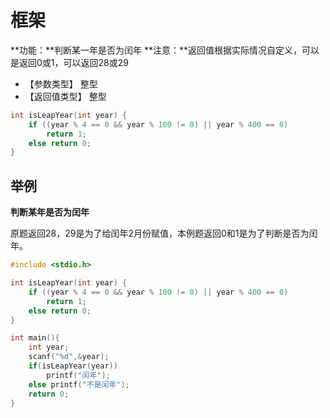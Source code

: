 # 框架
**功能：**判断某一年是否为闰年
**注意：**返回值根据实际情况自定义，可以是返回0或1，可以返回28或29

- 【参数类型】    整型
- 【返回值类型】  整型
```c
int isLeapYear(int year) {
    if ((year % 4 == 0 && year % 100 != 0) || year % 400 == 0)
        return 1;
    else return 0;
}
```

## 举例
**判断某年是否为闰年**

原题返回28，29是为了给闰年2月份赋值，本例题返回0和1是为了判断是否为闰年。
```c
#include <stdio.h>

int isLeapYear(int year) {
    if ((year % 4 == 0 && year % 100 != 0) || year % 400 == 0)
        return 1;
    else return 0;
}

int main(){
    int year;
    scanf("%d",&year);
    if(isLeapYear(year))
        printf("闰年");
    else printf("不是闰年");
    return 0;
}
```
